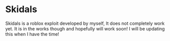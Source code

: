 # Skidals
Skidals is a roblox exploit developed by myself, It does not completely work yet. It is in the works though and hopefully will work soon!
I will be updating this when I have the time!
